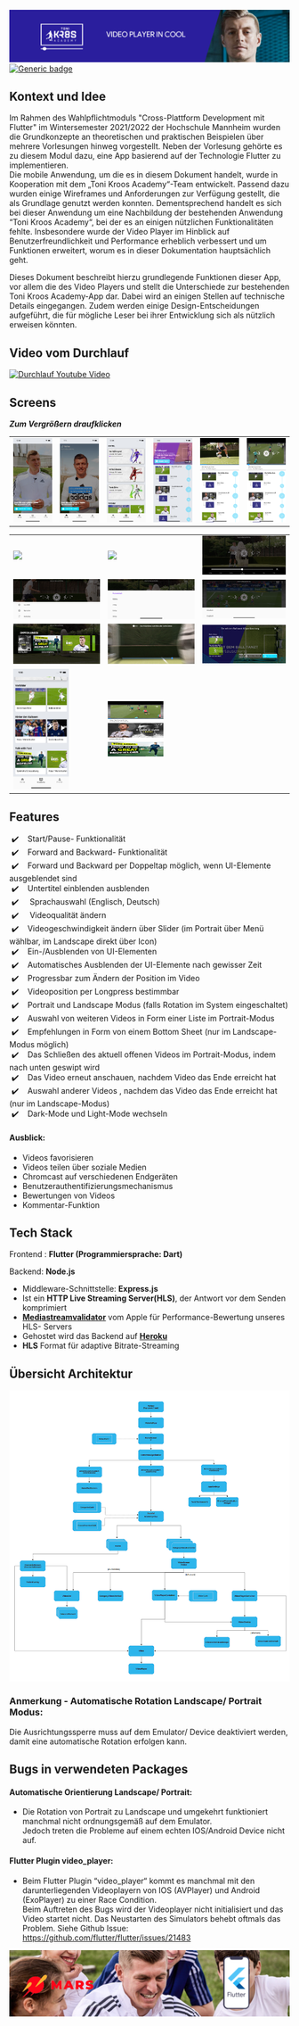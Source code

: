 ![title](assets/TKAvideoplayer_titel_banner.png)
[![Generic badge](https://img.shields.io/badge/platform-android%20|%20ios%20-blue.svg)](https://git.informatik.hs-mannheim.de/a.babaoglu/CPD-Video-Player)

## Kontext und Idee

Im Rahmen des Wahlpflichtmoduls "Cross-Plattform Development mit Flutter" im Wintersemester 2021/2022 der Hochschule Mannheim wurden die Grundkonzepte an theoretischen und praktischen Beispielen über mehrere Vorlesungen hinweg vorgestellt. Neben der Vorlesung gehörte es zu diesem Modul dazu, eine App basierend auf der Technologie Flutter zu implementieren.  
Die mobile Anwendung, um die es in diesem Dokument handelt, wurde in Kooperation mit dem „Toni Kroos Academy“-Team entwickelt. Passend dazu wurden einige Wireframes und Anforderungen zur Verfügung gestellt, die als Grundlage genutzt werden konnten. Dementsprechend handelt es sich bei dieser Anwendung um eine Nachbildung der bestehenden Anwendung “Toni Kroos Academy“, bei der es an einigen nützlichen Funktionalitäten fehlte. Insbesondere wurde der Video Player im Hinblick auf Benutzerfreundlichkeit und Performance erheblich verbessert und um Funktionen erweitert, worum es in dieser Dokumentation hauptsächlich geht.

Dieses Dokument beschreibt hierzu grundlegende Funktionen dieser App, vor allem die des Video Players und stellt die Unterschiede zur bestehenden Toni Kroos Academy-App dar. Dabei wird an einigen Stellen auf technische Details eingegangen. Zudem werden einige Design-Entscheidungen aufgeführt, die für mögliche Leser bei ihrer Entwicklung sich als nützlich erweisen könnten.

## Video vom Durchlauf

[![Durchlauf Youtube Video](https://img.youtube.com/vi/5Vr_XHhF_-U/default.jpg)](https://www.youtube.com/watch?v=5Vr_XHhF_-U)

## Screens

**_Zum Vergrößern draufklicken_**

<table>
   <tr>
      <td>
         <img width="250px" src="assets/TKAvideoplayer_homescreen.png">
      </td>
      <td>
         <img width="250px" src="assets/TKAvideoplayer_homescreen_swipeup.png">
      </td>
      <td>
         <img width="250px" src="assets/TKAvideoplayer_academyview.png">
      </td>
   
   <td>
         <img width="250px" src="assets/TKAvideoplayer_academy_course.png">
      </td>
       <td>
         <img width="250px" src="assets/TKAvideoplayer_courselist_screen.png">
      </td>
      <td>
         <img width="250px" src="assets/TKAvideoplayer_portrait.png">
   </td>
      
   </tr>
 
   </table>
   <table>
   <tr>
      <td>
         <img width="250px" src="assets/TKAvideoplayer_landscape.png">
      </td>
       <td >
         <img width="250px" src="assets/TKAvideoplayer_subtitle.png">
      </td>
        <td >
         <img width="250px" src="assets/TKAvideoplayer_speed.png">
      </td>
      </tr>
     
   <tr>
     
   <td>
      <img width="250px" src="assets/TKAvideoplayer_settings.png">
   </td>
   <td>
      <img width="250px" src="assets/TKAvideoplayer_quality.png">
   </td>
   <td>
      <img width="250px" src="assets/TKAvideoplayer_language.png">
   </td>
   </tr>
   <tr>
      <td>
     <img width="250px" src="assets/TKAvideoplayer_recommandations.png">
      </td>
       <td >
       <img width="250px" src="assets/TKAvideoplayer_longpress.PNG">
      </td>
       <td >
        <img width="250px" src="assets/TKAvideoplayer_finish.png">
      </td>
      </tr>
        <tr>
        
   <td >
        <img  width="100px" src="assets/TKAvideoplayer_academy_category.png">
   </td>
   <td>
        <img height="100px" width="100px" src="assets/TKAvideoplayer_category_videos.png">
   </td>
</tr>
</table>

## Features

&nbsp;✔️ &nbsp;&nbsp;&nbsp;Start/Pause- Funktionalität<br>
&nbsp;✔️ &nbsp;&nbsp;&nbsp;Forward and Backward- Funktionalität<br>
&nbsp;✔️ &nbsp;&nbsp;&nbsp;Forward und Backward per Doppeltap möglich, wenn UI-Elemente ausgeblendet sind<br>
&nbsp;✔️ &nbsp;&nbsp;&nbsp;Untertitel einblenden ausblenden<br>
&nbsp;✔️ &nbsp;&nbsp;&nbsp; Sprachauswahl (Englisch, Deutsch)<br>
&nbsp;✔️ &nbsp;&nbsp;&nbsp; Videoqualität ändern<br>
&nbsp;✔️ &nbsp;&nbsp;&nbsp;Videogeschwindigkeit ändern über Slider (im Portrait über Menü wählbar, im Landscape direkt über Icon)<br>
&nbsp;✔️&nbsp;&nbsp;&nbsp; Ein-/Ausblenden von UI-Elementen<br>
&nbsp;✔️ &nbsp;&nbsp;&nbsp;Automatisches Ausblenden der UI-Elemente nach gewisser Zeit<br>
&nbsp;✔️ &nbsp;&nbsp;&nbsp;Progressbar zum Ändern der Position im Video<br>
&nbsp;✔️&nbsp;&nbsp;&nbsp; Videoposition per Longpress bestimmbar<br>
&nbsp;✔️&nbsp;&nbsp;&nbsp; Portrait und Landscape Modus (falls Rotation im System eingeschaltet)<br>
&nbsp;✔️&nbsp;&nbsp;&nbsp; Auswahl von weiteren Videos in Form einer Liste im Portrait-Modus<br>
&nbsp;✔️ &nbsp;&nbsp;&nbsp;Empfehlungen in Form von einem Bottom Sheet (nur im Landscape-Modus möglich)<br>
&nbsp;✔️&nbsp;&nbsp;&nbsp; Das Schließen des aktuell offenen Videos im Portrait-Modus, indem nach unten geswipt wird<br>
&nbsp;✔️ &nbsp;&nbsp;&nbsp;Das Video erneut anschauen, nachdem Video das Ende erreicht hat<br>
&nbsp;✔️ &nbsp;&nbsp;&nbsp;Auswahl anderer Videos , nachdem das Video das Ende erreicht hat (nur im Landscape-Modus)<br>
&nbsp;✔️&nbsp;&nbsp;&nbsp; Dark-Mode und Light-Mode wechseln<br>

#### Ausblick:

- Videos favorisieren
- Videos teilen über soziale Medien
- Chromcast auf verschiedenen Endgeräten
- Benutzerauthentifizierungsmechanismus
- Bewertungen von Videos
- Kommentar-Funktion

## Tech Stack

Frontend : **Flutter (Programmiersprache: Dart)**

Backend: **Node.js**

- Middleware-Schnittstelle: **Express.js**
- Ist ein **HTTP Live Streaming Server(HLS)**, der Antwort vor dem Senden komprimiert
- [**Mediastreamvalidator**](https://developer.apple.com/library/archive/documentation/NetworkingInternet/Conceptual/StreamingMediaGuide/UsingHTTPLiveStreaming/UsingHTTPLiveStreaming.html#:~:text=Media%20Stream%20Validator) vom Apple für Performance-Bewertung unseres HLS- Servers
- Gehostet wird das Backend auf [**Heroku**](https://www.heroku.com/home)
- **HLS** Format für adaptive Bitrate-Streaming

## Übersicht Architektur

 <img src="assets/TKAvideoplayer_architecture.png">
 
### Anmerkung - Automatische Rotation Landscape/ Portrait Modus:
   Die Ausrichtungssperre muss auf dem Emulator/ Device deaktiviert werden, damit eine automatische Rotation erfolgen kann.

## Bugs in verwendeten Packages

#### Automatische Orientierung Landscape/ Portrait:

- Die Rotation von Portrait zu Landscape und umgekehrt funktioniert manchmal nicht ordnungsgemäß auf dem Emulator.<br>
  Jedoch treten die Probleme auf einem echten IOS/Android Device nicht auf.

#### Flutter Plugin video_player:

- Beim Flutter Plugin “video_player“ kommt es manchmal mit den darunterliegenden Videoplayern von IOS (AVPlayer) und Android (ExoPlayer) zu einer Race Condition.<br> Beim Auftreten des Bugs wird der Videoplayer nicht initialisiert und das Video startet nicht. Das Neustarten des Simulators behebt oftmals das Problem. Siehe Github Issue: https://github.com/flutter/flutter/issues/21483

![title](assets/TKAvideoplayer_endcard.png)
